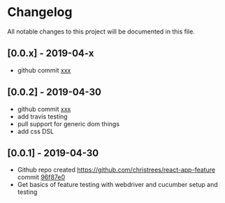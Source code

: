 # Changelog
All notable changes to this project will be documented in this file.

## [0.0.x] - 2019-04-x

- github commit [xxx](xxxx)

## [0.0.2] - 2019-04-30

- github commit [xxx](xxxx)
- add travis testing
- pull support for generic dom things
- add css DSL

## [0.0.1] - 2019-04-30

- Github repo created https://github.com/christrees/react-app-feature commit [96f87e0](https://github.com/christrees/react-app-feature/commit/96f87e014be9a261d0964f46b5138e529d4652dc)
- Get basics of feature testing with webdriver and cucumber setup and testing